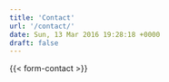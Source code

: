 ```yaml
---
title: 'Contact'
url: '/contact/'
date: Sun, 13 Mar 2016 19:28:18 +0000
draft: false
---
```


{{< form-contact >}}